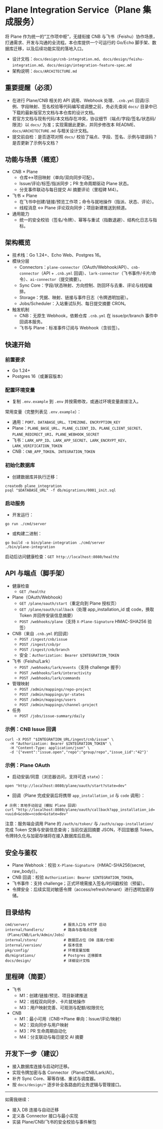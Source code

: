 # Plane Integration Service（Plane 集成服务）

将 Plane 作为统一的“工作项中枢”，无缝衔接 CNB 与飞书（Feishu）协作场景，打通需求、开发与沟通的全流程。本仓库提供一个可运行的 Go/Echo 脚手架、数据库迁移，以及后续功能实现的落地入口。

- 设计文档：`docs/design/cnb-integration.md`、`docs/design/feishu-integration.md`、`docs/design/integration-feature-spec.md`
- 架构说明：`docs/ARCHITECTURE.md`

## 重要提醒（必须）
- 在进行 Plane/CNB 相关的 API 调用、Webhook 处理、`.cnb.yml` 回调/示例、字段映射、签名校验等代码编写或调整之前，务必先查阅 `docs/` 目录中已下载的最新版官方文档与本仓库的设计文档。
- 若官方文档与现有代码/本文档存在冲突，协议细节（端点/字段/签名/状态码/限流）以 `docs/` 为准；实现需据此更新，并同步修改本 README、`docs/ARCHITECTURE.md` 与相关设计文档。
- 提交前自检：是否逐项对照 `docs/` 校验了端点、字段、签名、示例与错误码？是否更新了示例与文档？

## 功能与场景（概览）
- CNB × Plane
  - 仓库↔项目映射（单向/双向同步可配）。
  - Issue/评论/标签/指派同步；PR 生命周期驱动 Plane 状态。
  - 分支事件联动与每日提交 AI 摘要评论（里程碑 M4）。
- 飞书 × Plane
  - 在飞书中创建/链接/预览工作项；命令与就地操作（指派、状态、评论）。
  - 线程消息 ↔ Plane 评论双向同步；项目新建推送到频道。
- 通用能力
  - 统一的安全校验（签名/令牌）、幂等与重试（指数退避）、结构化日志与指标。

## 架构概览
- 技术栈：Go 1.24+、Echo Web、Postgres 16。
- 模块分层
  - Connectors：`plane-connector`（OAuth/Webhook/API）、`cnb-connector`（API + `.cnb.yml` 回调）、`lark-connector`（飞书事件/卡片/命令）、`ai-connector`（提交摘要）。
  - Sync Core：字段/状态映射、方向控制、防回环与去重、评论与线程编排。
  - Storage：凭据、映射、链接与事件日志（令牌透明加密）。
  - Jobs/Scheduler：入站重试队列、每日提交摘要 CRON。
- 触发机制
  - CNB：无原生 Webhook，依赖仓库 `.cnb.yml` 在 issue/pr/branch 事件中回调本服务。
  - 飞书与 Plane：标准事件订阅与 Webhook（含验签）。

## 快速开始
### 前置要求
- Go 1.24+
- Postgres 16（或兼容版本）

### 配置环境变量
- 复制 `.env.example` 到 `.env` 并按需修改，或通过环境变量直接注入。

常用变量（完整列表见 `.env.example`）：
- 通用：`PORT`、`DATABASE_URL`、`TIMEZONE`、`ENCRYPTION_KEY`
- Plane：`PLANE_BASE_URL`、`PLANE_CLIENT_ID`、`PLANE_CLIENT_SECRET`、`PLANE_REDIRECT_URI`、`PLANE_WEBHOOK_SECRET`
- 飞书：`LARK_APP_ID`、`LARK_APP_SECRET`、`LARK_ENCRYPT_KEY`、`LARK_VERIFICATION_TOKEN`
- CNB：`CNB_APP_TOKEN`、`INTEGRATION_TOKEN`

### 初始化数据库
- 创建数据库并执行迁移：

```
createdb plane_integration
psql "$DATABASE_URL" -f db/migrations/0001_init.sql
```

### 启动服务
- 开发运行：

```
go run ./cmd/server
```

- 或构建二进制：

```
go build -o bin/plane-integration ./cmd/server
./bin/plane-integration
```

启动后访问健康检查：`GET http://localhost:8080/healthz`

## API 与端点（脚手架）
- 健康检查
  - `GET /healthz`
- Plane（OAuth/Webhook）
  - `GET /plane/oauth/start`（重定向到 Plane 授权页）
  - `GET /plane/oauth/callback`（处理 app_installation_id 或 code，换取 Token 并回传安装信息摘要）
  - `POST /webhooks/plane`（支持 `X-Plane-Signature` HMAC-SHA256 验签）
- CNB（来自 `.cnb.yml` 的回调）
  - `POST /ingest/cnb/issue`
  - `POST /ingest/cnb/pr`
  - `POST /ingest/cnb/branch`
  - 安全：`Authorization: Bearer $INTEGRATION_TOKEN`
- 飞书（Feishu/Lark）
  - `POST /webhooks/lark/events`（支持 challenge 握手）
  - `POST /webhooks/lark/interactivity`
  - `POST /webhooks/lark/commands`
- 管理映射
  - `POST /admin/mappings/repo-project`
  - `POST /admin/mappings/pr-states`
  - `POST /admin/mappings/users`
  - `POST /admin/mappings/channel-project`
- 任务
  - `POST /jobs/issue-summary/daily`

### 示例：CNB Issue 回调
```
curl -X POST "$INTEGRATION_URL/ingest/cnb/issue" \
  -H "Authorization: Bearer $INTEGRATION_TOKEN" \
  -H "Content-Type: application/json" \
  -d '{"event":"issue.open","repo":"group/repo","issue_iid":"42"}'
```

### 示例：Plane OAuth
- 启动安装/同意（浏览器访问，支持可选 `state`）：
```
open "http://localhost:8080/plane/oauth/start?state=dev"
```

- 回调（Plane 完成安装后将携带 `app_installation_id` 与 `code` 调用）：
```
# 示例：本地手动验证（模拟 Plane 回调）
curl "http://localhost:8080/plane/oauth/callback?app_installation_id=<uuid>&code=<code>&state=dev"
```

注意：服务端会调用 Plane 的 `/auth/o/token/` 与 `/auth/o/app-installation/` 完成 Token 交换与安装信息查询；当前仅返回摘要 JSON，不回显敏感 Token。令牌持久化与加密存储将在接入数据库后启用。

## 安全与鉴权
- Plane Webhook：校验 `X-Plane-Signature`（HMAC-SHA256(secret, raw_body)）。
- CNB 回调：校验 `Authorization: Bearer $INTEGRATION_TOKEN`。
- 飞书事件：支持 challenge；正式环境需接入签名/时间戳校验（预留）。
- 令牌安全：后续实现对敏感令牌（access/refresh/tenant）进行透明加密存储。

## 目录结构
```
cmd/server/                # 服务入口与 HTTP 启动
internal/handlers/         # 路由与各端点处理（Plane/CNB/Lark/Admin/Jobs）
internal/store/            # 数据层占位（DB 连接/仓储）
internal/version/          # 版本信息
pkg/config/                # 环境变量加载
db/migrations/             # Postgres 迁移脚本
docs/design/               # 详细设计文档
```

## 里程碑（简要）
- 飞书
  - M1：创建/链接/预览、项目新建推送
  - M2：线程双向同步、卡片就地操作
  - M3：用户映射完善、可观测与配额/权限优化
- CNB
  - M1：最小可用（CNB→Plane 单向：Issue/评论/映射）
  - M2：双向同步与用户映射
  - M3：PR 生命周期自动化
  - M4：分支联动与每日提交 AI 摘要

## 开发下一步（建议）
- 接入数据库连接与启动时迁移。
- 实现令牌加密与各 Connector（Plane/CNB/Lark/AI）。
- 补齐 Sync Core、幂等存储、重试与调度器。
- 按 `docs/design/*` 逐步补全各路由的业务逻辑与管理接口。

---
如需我继续：
- 接入 DB 连接与自动迁移
- 定义各 Connector 接口与最小实现
- 实装 Plane/CNB/飞书的安全校验与事件解包
